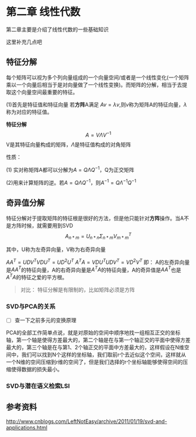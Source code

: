# 第二章 线性代数
第二章主要是介绍了线性代数的一些基础知识

这里补充几点吧

## 特征分解

每个矩阵可以视为多个列向量组成的一个向量空间/或者是一个线性变化(一个矩阵乘以一个向量后相当于是对向量做了一个线性变换)。而矩阵的分解，相当于去提取这个向量空间最重要的特征。

(1)首先是特征值和特征向量
若**方阵**A满足 $Av=\lambda v$,则$v$称为矩阵A的特征向量，$\lambda$称为对应的特征值。

**特征分解**
$$A=V \Lambda V^{-1}$$
V是其特征向量构成的矩阵，$\Lambda$是特征值构成的对角矩阵


性质：

(1) 实对称矩阵A都可以分解为$A=Q\Lambda Q^{-1}$，Q为正交矩阵

(2)用来计算矩阵的逆。若$A=Q \Lambda Q^{-1}$，则$A^{-1}=Q \Lambda^{-1}Q^{-1}$

## 奇异值分解
特征分解对于提取矩阵的特征根是很好的方法，但是他只能针对**方阵**操作。当A不是方阵时候，就需要用到SVD
$$A_{n*m}=U_{n*n}\Sigma_{n*m} V^{T}_{m*m}$$

其中，U称为左奇异向量，V称为右奇异向量


$AA^T=UDV^TVDU^T=UD^2U^T$
$A^TA=VDU^T UDV^T=VD^2V^T$
即：
A的左奇异向量是$AA^T$的特征向量，A的右奇异向量是$A^TA$的特征向量，A的奇异值是$AA^T$也是$A^TA$的特征之爱的平方根。


> 对比：
> 特征分解是有限制的，比如矩阵必须是方阵

### SVD与PCA的关系

* [ ] 查一下之前多元的变换原理

PCA的全部工作简单点说，就是对原始的空间中顺序地找一组相互正交的坐标轴，第一个轴是使得方差最大的，第二个轴是在与第一个轴正交的平面中使得方差最大的，第三个轴是在与第1、2个轴正交的平面中方差最大的，这样假设在N维空间中，我们可以找到N个这样的坐标轴，我们取前r个去近似这个空间，这样就从一个N维的空间压缩到r维的空间了，但是我们选择的r个坐标轴能够使得空间的压缩使得数据的损失最小。

### SVD与潜在语义检索LSI
 

## 参考资料

http://www.cnblogs.com/LeftNotEasy/archive/2011/01/19/svd-and-applications.html



